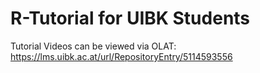 # R-Tutorial for UIBK Students

Tutorial Videos can be viewed via OLAT: https://lms.uibk.ac.at/url/RepositoryEntry/5114593556
